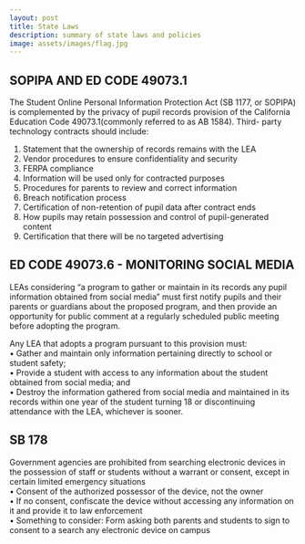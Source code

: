 ```yaml
---
layout: post
title: State Laws
description: summary of state laws and policies
image: assets/images/flag.jpg
---
```


## SOPIPA AND ED CODE 49073.1

The Student Online Personal Information Protection Act (SB 1177, or SOPIPA) is complemented by the privacy of pupil records provision of the California Education Code 49073.1(commonly referred to as AB 1584). Third- party technology contracts should include:  
1. Statement that the ownership of records remains with the LEA  
2. Vendor procedures to ensure confidentiality and security  
3. FERPA compliance  
4. Information will be used only for contracted purposes  
5. Procedures for parents to review and correct information  
6. Breach notification process  
7. Certification of non-retention of pupil data after contract ends  
8. How pupils may retain possession and control of pupil-generated content  
9. Certification that there will be no targeted advertising


## ED CODE 49073.6 - MONITORING SOCIAL MEDIA

LEAs considering “a program to gather or maintain in its records any pupil information obtained from social media” must first notify pupils and their parents or guardians about the proposed program, and then provide an opportunity for public comment at a regularly scheduled public meeting before adopting the program.  

Any LEA that adopts a program pursuant to this provision must:  
• Gather and maintain only information pertaining directly to school or student safety;  
• Provide a student with access to any information about the student obtained from social media; and  
• Destroy the information gathered from social media and maintained in its records within one year of the student turning 18 or discontinuing attendance with the LEA, whichever is sooner.  

## SB 178

Government agencies are prohibited from searching electronic devices in the possession of staff or students without a warrant or consent, except in certain limited emergency situations  
• Consent of the authorized possessor of the device, not the owner  
• If no consent, confiscate the device without accessing any information on it and
provide it to law enforcement  
• Something to consider: Form asking both parents and students to sign to consent to a search any electronic device on campus  
